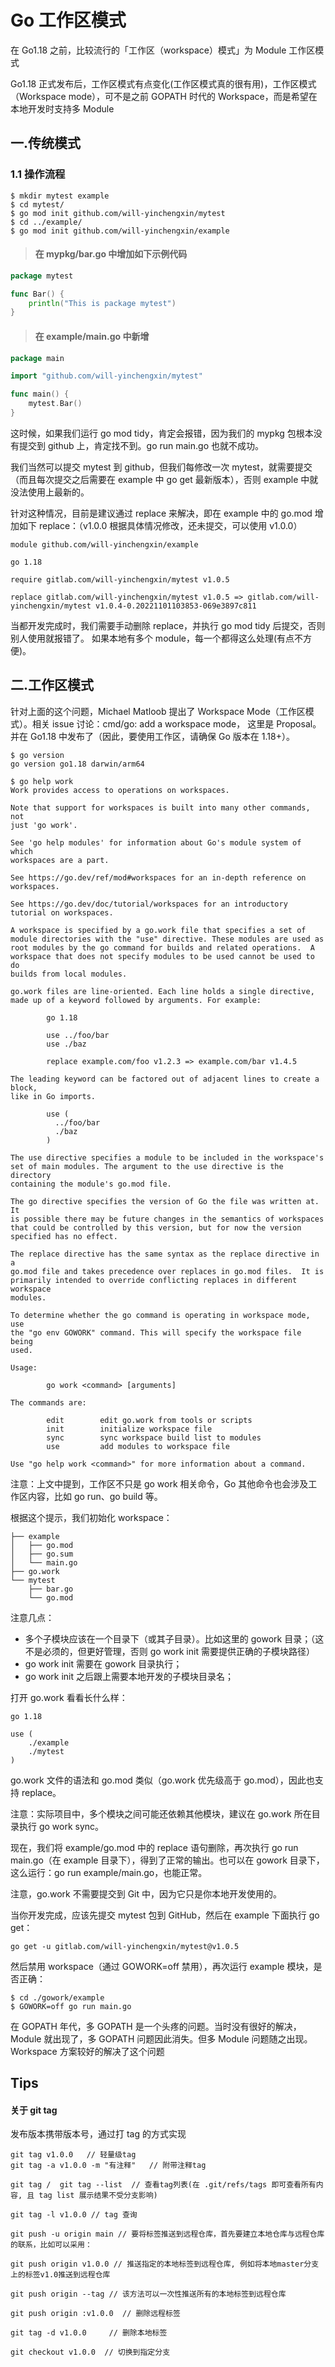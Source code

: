 # Go 工作区模式
在 Go1.18 之前，比较流行的「工作区（workspace）模式」为 Module 工作区模式

Go1.18 正式发布后，工作区模式有点变化(工作区模式真的很有用)，工作区模式（Workspace mode），可不是之前 GOPATH 时代的 Workspace，而是希望在本地开发时支持多 Module

## 一.传统模式
### 1.1 操作流程
````shell
$ mkdir mytest example
$ cd mytest/
$ go mod init github.com/will-yinchengxin/mytest
$ cd ../example/
$ go mod init github.com/will-yinchengxin/example
````

> #### 在 mypkg/bar.go 中增加如下示例代码
````go
package mytest

func Bar() {
	println("This is package mytest")
}
````

> #### 在 example/main.go 中新增
````go
package main

import "github.com/will-yinchengxin/mytest"

func main() {
	mytest.Bar()
}
````
这时候，如果我们运行 go mod tidy，肯定会报错，因为我们的 mypkg 包根本没有提交到 github 上，肯定找不到。go run main.go 也就不成功。

我们当然可以提交 mytest 到 github，但我们每修改一次 mytest，就需要提交（而且每次提交之后需要在 example 中 go get 最新版本），否则 example 中就没法使用上最新的。

针对这种情况，目前是建议通过 replace 来解决，即在 example 中的 go.mod 增加如下 replace：（v1.0.0 根据具体情况修改，还未提交，可以使用 v1.0.0）

````
module github.com/will-yinchengxin/example

go 1.18

require gitlab.com/will-yinchengxin/mytest v1.0.5

replace gitlab.com/will-yinchengxin/mytest v1.0.5 => gitlab.com/will-yinchengxin/mytest v1.0.4-0.20221101103853-069e3897c811
````
当都开发完成时，我们需要手动删除 replace，并执行 go mod tidy 后提交，否则别人使用就报错了。 如果本地有多个 module，每一个都得这么处理(有点不方便)。

## 二.工作区模式
针对上面的这个问题，Michael Matloob 提出了 Workspace Mode（工作区模式）。相关 issue 讨论：cmd/go: add a workspace mode，
这里是 Proposal。并在 Go1.18 中发布了（因此，要使用工作区，请确保 Go 版本在 1.18+）。
````shell
$ go version
go version go1.18 darwin/arm64

$ go help work
Work provides access to operations on workspaces.

Note that support for workspaces is built into many other commands, not
just 'go work'.

See 'go help modules' for information about Go's module system of which
workspaces are a part.

See https://go.dev/ref/mod#workspaces for an in-depth reference on
workspaces.

See https://go.dev/doc/tutorial/workspaces for an introductory
tutorial on workspaces.

A workspace is specified by a go.work file that specifies a set of
module directories with the "use" directive. These modules are used as
root modules by the go command for builds and related operations.  A
workspace that does not specify modules to be used cannot be used to do
builds from local modules.

go.work files are line-oriented. Each line holds a single directive,
made up of a keyword followed by arguments. For example:

        go 1.18

        use ../foo/bar
        use ./baz

        replace example.com/foo v1.2.3 => example.com/bar v1.4.5

The leading keyword can be factored out of adjacent lines to create a block,
like in Go imports.

        use (
          ../foo/bar
          ./baz
        )

The use directive specifies a module to be included in the workspace's
set of main modules. The argument to the use directive is the directory
containing the module's go.mod file.

The go directive specifies the version of Go the file was written at. It
is possible there may be future changes in the semantics of workspaces
that could be controlled by this version, but for now the version
specified has no effect.

The replace directive has the same syntax as the replace directive in a
go.mod file and takes precedence over replaces in go.mod files.  It is
primarily intended to override conflicting replaces in different workspace
modules.

To determine whether the go command is operating in workspace mode, use
the "go env GOWORK" command. This will specify the workspace file being
used.

Usage:

        go work <command> [arguments]

The commands are:

        edit        edit go.work from tools or scripts
        init        initialize workspace file
        sync        sync workspace build list to modules
        use         add modules to workspace file

Use "go help work <command>" for more information about a command.

````
注意：上文中提到，工作区不只是 go work 相关命令，Go 其他命令也会涉及工作区内容，比如 go run、go build 等。

根据这个提示，我们初始化 workspace：
````
├── example
│   ├── go.mod
│   ├── go.sum
│   └── main.go
├── go.work
└── mytest
    ├── bar.go
    └── go.mod
````    
注意几点：
- 多个子模块应该在一个目录下（或其子目录）。比如这里的 gowork 目录；（这不是必须的，但更好管理，否则 go work init 需要提供正确的子模块路径）
- go work init 需要在 gowork 目录执行；
- go work init 之后跟上需要本地开发的子模块目录名；

打开 go.work 看看长什么样：
````
go 1.18

use (
	./example
	./mytest
)
````
go.work 文件的语法和 go.mod 类似（go.work 优先级高于 go.mod），因此也支持 replace。

注意：实际项目中，多个模块之间可能还依赖其他模块，建议在 go.work 所在目录执行 go work sync。

现在，我们将 example/go.mod 中的 replace 语句删除，再次执行 go run main.go（在 example 目录下），得到了正常的输出。也可以在 gowork 目录下，这么运行：go run example/main.go，也能正常。

注意，go.work 不需要提交到 Git 中，因为它只是你本地开发使用的。

当你开发完成，应该先提交 mytest 包到 GitHub，然后在 example 下面执行 go get：
````
go get -u gitlab.com/will-yinchengxin/mytest@v1.0.5
````

然后禁用 workspace（通过 GOWORK=off 禁用），再次运行 example 模块，是否正确：
````
$ cd ./gowork/example
$ GOWORK=off go run main.go
````

在 GOPATH 年代，多 GOPATH 是一个头疼的问题。当时没有很好的解决，Module 就出现了，多 GOPATH 问题因此消失。但多 Module 问题随之出现。Workspace 方案较好的解决了这个问题

## Tips
#### 关于 git tag
发布版本携带版本号，通过打 tag 的方式实现
````
git tag v1.0.0   // 轻量级tag
git tag -a v1.0.0 -m "有注释"   // 附带注释tag

git tag /  git tag --list  // 查看tag列表(在 .git/refs/tags 即可查看所有内容, 且 tag list 展示结果不受分支影响)

git	tag	-l v1.0.0 // tag 查询

git push -u origin main // 要将标签推送到远程仓库，首先要建立本地仓库与远程仓库的联系，比如可以采用：

git push origin v1.0.0 // 推送指定的本地标签到远程仓库, 例如将本地master分支上的标签v1.0推送到远程仓库

git push origin --tag // 该方法可以一次性推送所有的本地标签到远程仓库

git push origin :v1.0.0  // 删除远程标签

git tag -d v1.0.0     // 删除本地标签

git checkout v1.0.0  // 切换到指定分支
````



